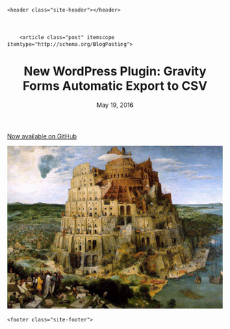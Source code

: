 <!DOCTYPE html>
<html>

  <head>
  <meta charset="utf-8">
  <meta http-equiv="X-UA-Compatible" content="IE=edge">
  <meta name="viewport" content="width=device-width, initial-scale=1">

  <title>New WordPress Plugin: Gravity Forms Automatic Export to CSV</title>
  <meta name="description" content="Now available on GitHub">

  <link rel="stylesheet" href="/css/main.css">
  <link rel="canonical" href="http://localhost:4000/wordpress,/plugins/2016/05/19/new-plugin-automatic-csv-export.mdown">
  <link rel="alternate" type="application/rss+xml" title="AlexCavender.com" href="http://localhost:4000/feed.xml">
  <script src="https://code.jquery.com/jquery-1.12.0.min.js"></script>
  <script src="/js/main.js"></script>
</head>


  <body>

    <header class="site-header"></header>


    
        <article class="post" itemscope itemtype="http://schema.org/BlogPosting">

  <header class="post-header">
    <h1 class="post-title" itemprop="name headline">New WordPress Plugin: Gravity Forms Automatic Export to CSV</h1>
    <p class="post-meta"><time datetime="2016-05-19T05:03:07-04:00" itemprop="datePublished">May 19, 2016</time></p>
  </header>

  <div class="post-content" itemprop="articleBody">
    <a target="_blank" href="https://github.com/alexcavender/Gravity-Forms-Automatic-Export-to-CSV">Now available on GitHub</a>


![Wordpress Automatic CSV Export](/assets/babel.jpg)


  </div>

</article>

      

    <footer class="site-footer"> 
</footer>


  </body>

</html>
